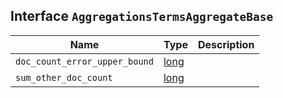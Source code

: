 ## Interface `AggregationsTermsAggregateBase`

| Name | Type | Description |
| - | - | - |
| `doc_count_error_upper_bound` | [long](./long.md) | &nbsp; |
| `sum_other_doc_count` | [long](./long.md) | &nbsp; |

